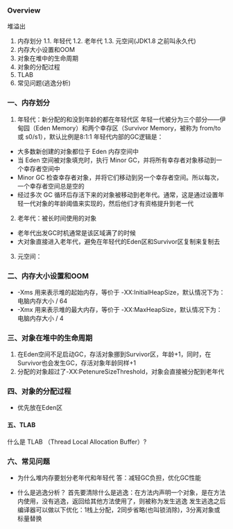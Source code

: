 ### Overview

堆溢出


1. 内存划分
    1.1. 年轻代
    1.2. 老年代
    1.3. 元空间(JDK1.8 之前叫永久代)
2. 内存大小设置和OOM
3. 对象在堆中的生命周期
4. 对象的分配过程
5. TLAB
6. 常见问题(逃逸分析)

### 一、内存划分
1. 年轻代：新分配的和没到年龄的都在年轻代区
年轻一代被分为三个部分——伊甸园（Eden Memory）和两个幸存区（Survivor Memory，被称为 from/to 或 s0/s1），默认比例是8:1:1
年轻代内部的GC逻辑是：
- 大多数新创建的对象都位于 Eden 内存空间中
- 当 Eden 空间被对象填充时，执行 Minor GC，并将所有幸存者对象移动到一个幸存者空间中
- Minor GC 检查幸存者对象，并将它们移动到另一个幸存者空间。所以每次，一个幸存者空间总是空的
- 经过多次 GC 循环后存活下来的对象被移动到老年代。通常，这是通过设置年轻一代对象的年龄阈值来实现的，然后他们才有资格提升到老一代

2. 老年代：被长时间使用的对象
- 老年代出发GC时机通常是该区域满了的时候
- 大对象直接进入老年代，避免在年轻代的Eden区和Survivor区复制来复制去

3. 元空间：

### 二、内存大小设置和OOM

- -Xms 用来表示堆的起始内存，等价于 -XX:InitialHeapSize，默认情况下为：电脑内存大小 / 64
- -Xmx 用来表示堆的最大内存，等价于 -XX:MaxHeapSize，默认情况下为：电脑内存大小 / 4

### 三、对象在堆中的生命周期

1. 在Eden空间不足启动GC，存活对象挪到Survivor区，年龄+1，同时，在Survivor也会发生GC，存活对象年龄同样+1
2. 分配的对象超过了-XX:PetenureSizeThreshold，对象会直接被分配到老年代

### 四、对象的分配过程

- 优先放在Eden区

#### 五、TLAB
什么是 TLAB （Thread Local Allocation Buffer）?

### 六、常见问题

- 为什么堆内存要划分老年代和年轻代
答：减轻GC负担，优化GC性能

- 什么是逃逸分析？
首先要清除什么是逃逸：在方法内声明一个对象，是在方法内使用，没有逃逸，返回给其他方法使用了，则被称为发生逃逸
发生逃逸之后编译器可以做以下优化：1栈上分配，2同步省略(也叫锁消除)，3分离对象或标量替换



